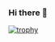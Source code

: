 ### Hi there 👋

<!--
**teruhiky/teruhiky** is a ✨ _special_ ✨ repository because its `README.md` (this file) appears on your GitHub profile.

Here are some ideas to get you started:

- 🔭 I’m currently working on ...
- 🌱 I’m currently learning ...
- 👯 I’m looking to collaborate on ...
- 🤔 I’m looking for help with ...
- 💬 Ask me about ...
- 📫 How to reach me: ...
- 😄 Pronouns: ...
- ⚡ Fun fact: ...
-->

<!-- a href="https://github.com/anuraghazra/github-readme-stats">
  <img align="left" src="https://github-readme-stats.vercel.app/api?username=teruhiky&count_private=true&show_icons=true" />
</a -->
<!-- a href="https://github.com/anuraghazra/github-readme-stats">
  <img align="left" src="https://github-readme-stats.vercel.app/api/top-langs/?username=teruhiky&count_private=true" />
</a -->

[![trophy](https://github-profile-trophy.vercel.app/?username=teruhiky&rank=-C,-B)](https://github.com/ryo-ma/github-profile-trophy)
